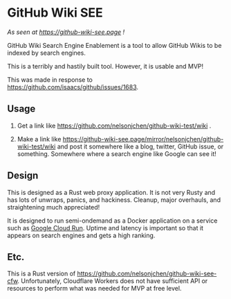 # GitHub Wiki SEE

*As seen at https://github-wiki-see.page !*

GitHub Wiki Search Engine Enablement is a tool to allow GitHub Wikis to be indexed by search engines.

This is a terribly and hastily built tool. However, it is usable and MVP!

This was made in response to https://github.com/isaacs/github/issues/1683.

## Usage

1. Get a link like https://github.com/nelsonjchen/github-wiki-test/wiki .

2. Make a link like https://github-wiki-see.page/mirror/nelsonjchen/github-wiki-test/wiki and post it somewhere like a blog, twitter, GitHub issue, or something. Somewhere where a search engine like Google can see it!

## Design

This is designed as a Rust web proxy application. It is not very Rusty and has lots of unwraps, panics, and hackiness. Cleanup, major overhauls, and straightening much appreciated!

It is designed to run semi-ondemand as a Docker application on a service such as [Google Cloud Run][gcr]. Uptime and latency is important so that it appears on search engines and gets a high ranking.

## Etc.

This is a Rust version of https://github.com/nelsonjchen/github-wiki-see-cfw. Unfortunately, Cloudflare Workers does not have sufficient API or resources to perform what was needed for MVP at free level.

[gcr]: https://cloud.google.com/run
